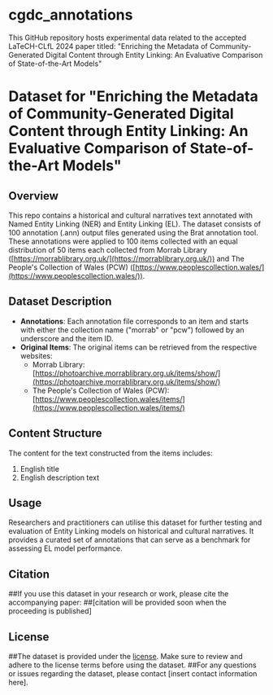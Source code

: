 # cgdc_annotations
This GitHub repository hosts experimental data related to the accepted LaTeCH-CLfL 2024 paper titled: "Enriching the Metadata of Community-Generated Digital Content through Entity Linking: An Evaluative Comparison of State-of-the-Art Models"
# Dataset for "Enriching the Metadata of Community-Generated Digital Content through Entity Linking: An Evaluative Comparison of State-of-the-Art Models"

## Overview
This repo contains a historical and cultural narratives text annotated with Named Entity Linking (NER) and  Entity Linking (EL). The dataset consists of 100 annotation (.ann) output files generated using the Brat annotation tool. These annotations were applied to 100 items collected with an equal distribution of 50 items each collected from Morrab Library ([https://morrablibrary.org.uk/](https://morrablibrary.org.uk/)) and The People's Collection of Wales (PCW) ([https://www.peoplescollection.wales/](https://www.peoplescollection.wales/)).

## Dataset Description
- **Annotations**: Each annotation file corresponds to an item and starts with either the collection name ("morrab" or "pcw") followed by an underscore and the item ID.
- **Original Items**: The original items can be retrieved from the respective websites:
  - Morrab Library: [https://photoarchive.morrablibrary.org.uk/items/show/](https://photoarchive.morrablibrary.org.uk/items/show/)
  - The People's Collection of Wales (PCW): [https://www.peoplescollection.wales/items/](https://www.peoplescollection.wales/items/)

## Content Structure
The content for the text constructed from the items includes:
1. English title
2. English description text

## Usage
Researchers and practitioners can utilise this dataset for further testing and evaluation of Entity Linking models on historical and cultural narratives. It provides a curated set of annotations that can serve as a benchmark for assessing EL model performance.

## Citation
##If you use this dataset in your research or work, please cite the accompanying paper:
##[citation will be provided soon when the proceeding is published]

## License
##The dataset is provided under the [license](). Make sure to review and adhere to the license terms before using the dataset.
##For any questions or issues regarding the dataset, please contact [insert contact information here].
